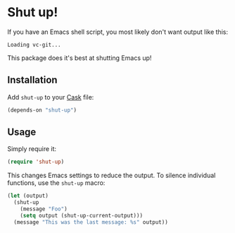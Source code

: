 # Shut up!

If you have an Emacs shell script, you most likely don't want output
like this:

```
Loading vc-git...
```

This package does it's best at shutting Emacs up!

## Installation

Add `shut-up` to your [Cask](https://github.com/cask/cask) file:

```lisp
(depends-on "shut-up")
```

## Usage

Simply require it:

```lisp
(require 'shut-up)
```

This changes Emacs settings to reduce the output.  To silence individual
functions, use the `shut-up` macro:

```lisp
(let (output)
  (shut-up
    (message "Foo")
    (setq output (shut-up-current-output)))
  (message "This was the last message: %s" output))
```
